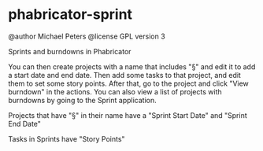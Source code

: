 phabricator-sprint
==================

@author Michael Peters
@license GPL version 3

Sprints and burndowns in Phabricator


You can then create projects with a name that includes "§" and edit it to add a start date and end date. 
Then add some tasks to that project, and edit them to set some story points. 
After that, go to the project and click "View burndown" in the actions. 
You can also view a list of projects with burndowns by going to the Sprint application.

Projects that have "§" in their name have a "Sprint Start Date" and "Sprint End Date"

Tasks in Sprints have "Story Points"

